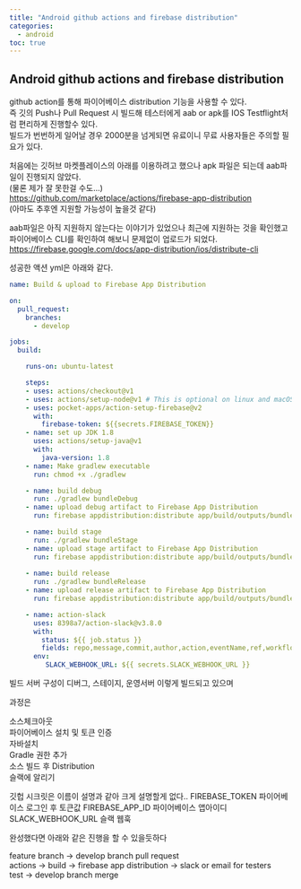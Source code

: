 ```yaml
---
title: "Android github actions and firebase distribution"
categories: 
  - android
toc: true
---
```


## Android github actions and firebase distribution

github action를 통해 파이어베이스 distribution 기능을 사용할 수 있다.  
즉 깃의 Push나 Pull Request 시 빌드해 테스터에게 aab or apk를
IOS Testflight처럼 편리하게 진행할수 있다.  
빌드가 번번하게 일어날 경우 2000분을 넘게되면 유료이니 무료 사용자들은 주의할 필요가 있다.
  
처음에는 깃허브 마켓플레이스의 아래를 이용하려고 했으나 apk 파일은 되는데 aab파일이 진행되지 않았다.  
(물론 제가 잘 못한걸 수도...)  
https://github.com/marketplace/actions/firebase-app-distribution  
(아마도 추후엔 지원할 가능성이 높을것 같다)

aab파일은 아직 지원하지 않는다는 이야기가 있었으나 최근에 지원하는 것을 확인했고  
파이어베이스 CLI를 확인하여 해보니 문제없이 업로드가 되었다.  
https://firebase.google.com/docs/app-distribution/ios/distribute-cli  
  
    
성공한 액션 yml은 아래와 같다.

```yml
name: Build & upload to Firebase App Distribution 

on: 
  pull_request:
    branches:
      - develop

jobs:
  build:

    runs-on: ubuntu-latest

    steps:
    - uses: actions/checkout@v1
    - uses: actions/setup-node@v1 # This is optional on linux and macOS
    - uses: pocket-apps/action-setup-firebase@v2
      with:
        firebase-token: ${{secrets.FIREBASE_TOKEN}}
    - name: set up JDK 1.8
      uses: actions/setup-java@v1
      with:
        java-version: 1.8
    - name: Make gradlew executable
      run: chmod +x ./gradlew

    - name: build debug 
      run: ./gradlew bundleDebug
    - name: upload debug artifact to Firebase App Distribution
      run: firebase appdistribution:distribute app/build/outputs/bundle/debug/app-debug.aab --token ${{secrets.FIREBASE_TOKEN}} --app ${{secrets.FIREBASE_APP_ID}} --groups "trusted-testers" --release-notes "Test server"

    - name: build stage 
      run: ./gradlew bundleStage
    - name: upload stage artifact to Firebase App Distribution
      run: firebase appdistribution:distribute app/build/outputs/bundle/stage/app-stage.aab --token ${{secrets.FIREBASE_TOKEN}} --app ${{secrets.FIREBASE_APP_ID}} --groups "trusted-testers" --release-notes "Stage server"
      
    - name: build release 
      run: ./gradlew bundleRelease
    - name: upload release artifact to Firebase App Distribution
      run: firebase appdistribution:distribute app/build/outputs/bundle/release/app-release.aab --token ${{secrets.FIREBASE_TOKEN}} --app ${{secrets.FIREBASE_APP_ID}} --groups "trusted-testers" --release-notes "Release server"

    - name: action-slack
      uses: 8398a7/action-slack@v3.8.0
      with:
        status: ${{ job.status }}
        fields: repo,message,commit,author,action,eventName,ref,workflow,job,took
      env:
         SLACK_WEBHOOK_URL: ${{ secrets.SLACK_WEBHOOK_URL }}
```

빌드 서버 구성이 디버그, 스테이지, 운영서버 이렇게 빌드되고 있으며
  
과정은  
  
소스체크아웃  
파이어베이스 설치 및 토큰 인증  
자바설치  
Gradle 권한 추가  
소스 빌드 후 Distribution  
슬랙에 알리기  
  
깃헙 시크릿은 이름이 설명과 같아 크게 설명할게 없다..
FIREBASE_TOKEN 파이어베이스 로그인 후 토큰값
FIREBASE_APP_ID 파이어베이스 앱아이디
SLACK_WEBHOOK_URL 슬랙 웹훅

완성했다면 아래와 같은 진행을 할 수 있을듯하다  
  
feature branch -> develop branch pull request  
actions -> build -> firebase app distribution -> slack or email for testers  
test -> develop branch merge  

